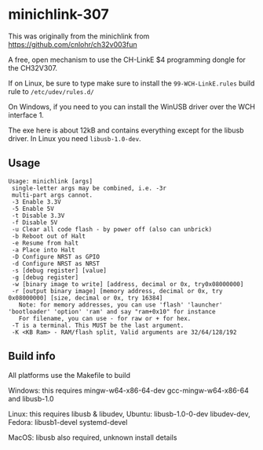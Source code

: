 # minichlink-307

This was originally from the minichlink from https://github.com/cnlohr/ch32v003fun

A free, open mechanism to use the CH-LinkE $4 programming dongle for the CH32V307.

If on Linux, be sure to type make sure to install the `99-WCH-LinkE.rules` build rule to `/etc/udev/rules.d/`

On Windows, if you need to you can install the WinUSB driver over the WCH interface 1.

The exe here is about 12kB and contains everything except for the libusb driver.  In Linux you need `libusb-1.0-dev`.

## Usage

```
Usage: minichlink [args]
 single-letter args may be combined, i.e. -3r
 multi-part args cannot.
 -3 Enable 3.3V
 -5 Enable 5V
 -t Disable 3.3V
 -f Disable 5V
 -u Clear all code flash - by power off (also can unbrick)
 -b Reboot out of Halt
 -e Resume from halt
 -a Place into Halt
 -D Configure NRST as GPIO
 -d Configure NRST as NRST
 -s [debug register] [value]
 -g [debug register]
 -w [binary image to write] [address, decimal or 0x, try0x08000000]
 -r [output binary image] [memory address, decimal or 0x, try 0x08000000] [size, decimal or 0x, try 16384]
   Note: for memory addresses, you can use 'flash' 'launcher' 'bootloader' 'option' 'ram' and say "ram+0x10" for instance
   For filename, you can use - for raw or + for hex.
 -T is a terminal. This MUST be the last argument.
 -K <KB Ram> - RAM/flash split, Valid arguments are 32/64/128/192
```
 
## Build info

All platforms use the Makefile to build

Windows: this requires mingw-w64-x86-64-dev gcc-mingw-w64-x86-64 and libusb-1.0

Linux: this requires libusb & libudev, Ubuntu: libusb-1.0-0-dev libudev-dev, Fedora: libusb1-devel systemd-devel

MacOS: libusb also required, unknown install details
